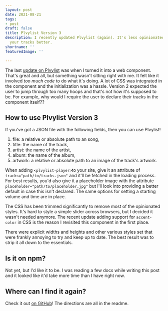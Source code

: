 ```yaml
---
layout: post
date: 2021-08-21
tags:
- post
draft: false
title: Plvylist Version 3
description: I recently updated Plvylist (again). It's less opinionated and handles
  your tracks better.
shortname: ''
featuredImage: ''

---
```

The last [update on Plvylist](../plvylist-web-component/) was when I turned it into a web component. That's great and all, but something wasn't sitting right with me. It felt like it involved _too much code_ to do what it's doing. A lot of CSS was integrated in the component and the initialization was a hassle. Version 2 expected the user to jump through too many hoops and that's not how it's supposed to be. For example, why would I require the user to declare their tracks in the component itself??

## How to use Plvylist Version 3

If you've got a JSON file with the following fields, then you can use Plvylist!

1. file: a relative or absolute path to an song,
2. title: the name of the track,
3. artist: the name of the artist,
4. album: the name of the album,
5. artwork: a relative or absolute path to an image of the track's artwork.

When adding `<plvylist-player>`to your site, give it an attribute of `tracks="path/to/tracks.json"` and it'll be fetched in the loading process. For best results, you'd also give it a placeholder image with the attribute `placeholder="path/to/placeholder.jpg"` but I'll look into providing a better default in case this isn't declared. The same options for setting a starting volume and time are in place.

The CSS has been trimmed significantly to remove most of the opinionated styles. It's hard to style a simple slider across browsers, but I decided it wasn't needed anymore. The recent update adding support for `accent-color` in CSS is the reason I revisited this component in the first place.

There were explicit widths and heights and other various styles set that were frankly annoying to try and keep up to date. The best result was to strip it all down to the essentials.

## Is it on npm?

Not yet, but I'd like it to be. I was reading a few docs while writing this post and it looked like it'd take more time than I have right now.

## Where can I find it again?

Check it out [on GitHub](https://github.com/troyvassalotti/plvylist)! The directions are all in the readme.